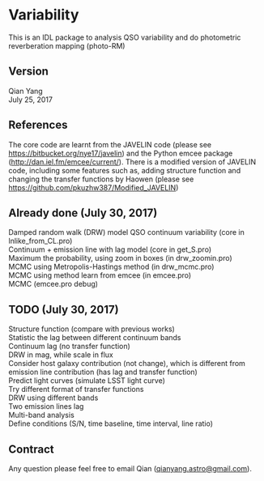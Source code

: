 Variability
====
This is an IDL package to analysis QSO variability and do photometric reverberation mapping (photo-RM) <br>

Version
----
Qian Yang <br>
July 25, 2017 <br>

References
----
The core code are learnt from the JAVELIN code (please see https://bitbucket.org/nye17/javelin) and the Python emcee package (http://dan.iel.fm/emcee/current/). There is a modified version of JAVELIN code, including some features such as, adding structure function and changing the transfer functions by Haowen (please see https://github.com/pkuzhw387/Modified_JAVELIN)<br>

Already done (July 30, 2017)
----
Damped random walk (DRW) model QSO continuum variability (core in lnlike_from_CL.pro) <br>
Continuum + emission line with lag model (core in get_S.pro) <br>
Maximum the probability, using zoom in boxes (in drw_zoomin.pro) <br>
MCMC using Metropolis-Hastings method (in drw_mcmc.pro) <br>
MCMC using method learn from emcee (in emcee.pro) <br>
MCMC (emcee.pro debug) <br>

TODO (July 30, 2017) <br>
----
Structure function (compare with previous works) <br>
Statistic the lag between different continuum bands <br>
Continuum lag (no transfer function) <br>
DRW in mag, while scale in flux <br>
Consider host galaxy contribution (not change), which is different from emission line contribution (has lag and transfer function) <br>
Predict light curves (simulate LSST light curve) <br>
Try different format of transfer functions <br>
DRW using different bands<br>
Two emission lines lag<br>
Multi-band analysis <br>
Define conditions (S/N, time baseline, time interval, line ratio) <br>

Contract
-----
Any question please feel free to email Qian (qianyang.astro@gmail.com).

